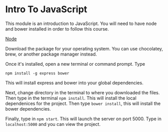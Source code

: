 # Intro To JavaScript

This module is an introduction to JavaScript.  You will need to have node and bower installed in order to follow this course.  

[Node](https://nodejs.org/en/)

Download the package for your operating system.  You can use chocolatey, brew, or another package manager instead.

Once it's installed, open a new terminal or command prompt.  Type

    npm install -g express bower
     
This will install express and bower into your global dependencies. 

Next, change directory in the terminal to where you downloaded the files.  Then type in the terminal `npm install`.  This will install the local dependenices for the project.  Then type `bower install`, this will install the bower dependencies.

Finally, type in `npm start`.  This will launch the server on port 5000.  Type in `localhost:5000` and you can view the project.